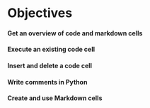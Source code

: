 # Objectives
#### Get an overview of code and markdown cells
#### Execute an existing code cell
#### Insert and delete a code cell
#### Write comments in Python
#### Create and use Markdown cells
